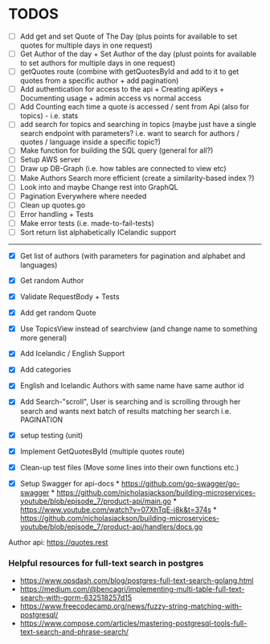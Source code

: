 # TODOS

- [ ] Add get and set Quote of The Day (plus points for available to set quotes for multiple days in one request)
- [ ] Get Author of the day + Set Author of the day (plust points for available to set authors for multiple days in one request)
- [ ] getQuotes route (combine with getQuotesById and add to it to get quotes from a specific author + add pagination)
- [ ] Add authentication for access to the api + Creating apiKeys + Documenting usage + admin access vs normal access
- [ ] Add Counting each time a quote is accessed / sent from Api (also for topics) - i.e. stats
- [ ] add search for topics and searching in topics (maybe just have a single search endpoint with parameters? i.e. want to search for authors / quotes / language inside a specific topic?)
- [ ] Make function for building the SQL query (general for all?)
- [ ] Setup AWS server
- [ ] Draw up DB-Graph (i.e. how tables are connected to view etc)
- [ ] Make Authors Search more efficient (create a similarity-based index ?)
- [ ] Look into and maybe Change rest into GraphQL
- [ ] Pagination Everywhere where needed
- [ ] Clean up quotes.go
- [ ] Error handling + Tests
- [ ] Make error tests (i.e. made-to-fail-tests)
- [ ] Sort return list alphabetically ICelandic support
 --------------
 
- [x] Get list of authors (with parameters for pagination and alphabet and languages)
- [x] Get random Author
- [x] Validate RequestBody + Tests
- [x] Add get random Quote
- [x] Use TopicsView instead of searchview (and change name to something more general)
- [x] Add Icelandic / English Support
- [x] Add categories
- [x] English and Icelandic Authors with same name have same author id
- [x] Add Search-"scroll", User is searching and is scrolling through her search and wants next batch of results matching her search i.e. PAGINATION
- [x] setup testing (unit)
- [x] Implement GetQuotesById (multiple quotes route)
- [x] Clean-up test files (Move some lines into their own functions etc.)
- [x] Setup Swagger for api-docs 
      * https://github.com/go-swagger/go-swagger
      * https://github.com/nicholasjackson/building-microservices-youtube/blob/episode_7/product-api/main.go
      * https://www.youtube.com/watch?v=07XhTqE-j8k&t=374s
      * https://github.com/nicholasjackson/building-microservices-youtube/blob/episode_7/product-api/handlers/docs.go


Author api: https://quotes.rest




### Helpful resources for full-text search in postgres

* https://www.opsdash.com/blog/postgres-full-text-search-golang.html 
* https://medium.com/@bencagri/implementing-multi-table-full-text-search-with-gorm-632518257d15
* https://www.freecodecamp.org/news/fuzzy-string-matching-with-postgresql/
* https://www.compose.com/articles/mastering-postgresql-tools-full-text-search-and-phrase-search/ 
